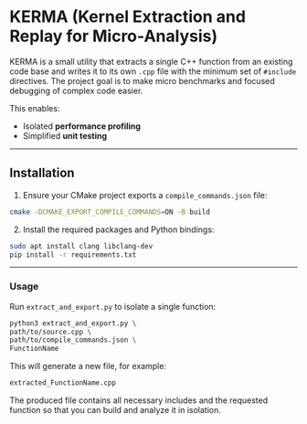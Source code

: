 # KERMA (Kernel Extraction and Replay for Micro-Analysis)
 
KERMA is a small utility that extracts a single C++ function from an existing code base and writes it to its own `.cpp` file with the minimum set of `#include` directives. The project goal is to make micro benchmarks and focused debugging of complex code easier.

This enables:
 
- Isolated **performance profiling**
- Simplified **unit testing**
 
---

## Installation
 
1. Ensure your CMake project exports a `compile_commands.json` file:
 
```bash
cmake -DCMAKE_EXPORT_COMPILE_COMMANDS=ON -B build
```

2. Install the required packages and Python bindings:
 
```bash
sudo apt install clang libclang-dev
pip install -r requirements.txt
```

---

### Usage
 
Run `extract_and_export.py` to isolate a single function:
 
```bash
python3 extract_and_export.py \
path/to/source.cpp \
path/to/compile_commands.json \
FunctionName
```
 
This will generate a new file, for example:
 
```bash
extracted_FunctionName.cpp
```

The produced file contains all necessary includes and the requested function so
that you can build and analyze it in isolation.
